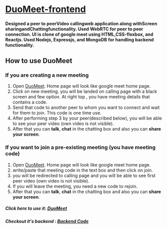 # [DuoMeet-frontend](https://github.com/mohit355/DuoMeet-frontend)

#### Designed a peer to peerVideo callingweb application along withScreen sharingandChattingfunctionality. Used WebRTC for peer to peer connection. UI is clone of google meet using HTML,CSS-flexbox, and Reactjs. Used Nodejs, Expressjs, and MongoDB for handling backend functionality.

## How to use DuoMeet

### If you are creating a new meeting

1. Open [DuoMeet](https://duomeet355.web.app/). Home page will look like google meet home page.
2. Click on new meeting. you will be landed on calling page with a black screen and few option. At right top , you have meeting details that contains a code.
3. Send that code to another peer to whom you want to connect and wait for them to join. This code is one time use.
4. After performing step 3 by your peer(described below), you will be able to see your peer video (own video is not visible).
5. After that you can **talk**, **chat** in the chatting box and also you can **share your screen**.

### If you want to join a pre-existing meeting (you have meeting code)

1. Open [DuoMeet](https://duomeet355.web.app/). Home page will look like google meet home page.
2. write/paste that meeting code in the text box and then click on join.
3. you will be redirected to calling page and you will be able to see first peer video (own video is not visible).
4. If you will leave the meeting, you need a new code to rejoin.
5. After that you can **talk**, **chat** in the chatting box and also you can **share your screen**.

##### Click here to use it: [DuoMeet](https://duomeet355.web.app/)
##### Checkout it's backend : [Backend Code](https://github.com/mohit355/Duo-Meet-backend)
